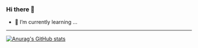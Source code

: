 ### Hi there 👋
- 🌱 I’m currently learning ...
---

[![Anurag's GitHub stats](https://github-readme-stats.vercel.app/api?username=Vivianluolita)](https://github.com/Vivianluolita/github-readme-stats)

<!--
**Vivianluolita/Vivianluolita** is a ✨ _special_ ✨ repository because its `README.md` (this file) appears on your GitHub profile.

Here are some ideas to get you started:

- 🔭 I’m currently working on ...
- 🌱 I’m currently learning ...
- 👯 I’m looking to collaborate on ...
- 🤔 I’m looking for help with ...
- 💬 Ask me about ...
- 📫 How to reach me: ...
- 😄 Pronouns: ...
- ⚡ Fun fact: ...
-->
